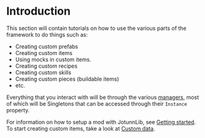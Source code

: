 # Introduction
This section will contain tutorials on how to use the various parts of the framework to do things such as:
- Creating custom prefabs
- Creating custom items
- Using mocks in custom items.
- Creating custom recipes
- Creating custom skills
- Creating custom pieces (buildable items)
- etc.

Everything that you interact with will be through the various [managers](xref:JotunnLib.Managers), most of which will be Singletons that can be accessed through their `Instance` property.

For information on how to setup a mod with JotunnLib, see [Getting started](getting-started.md). To start creating custom items, take a look at [Custom data](data/overview.md).